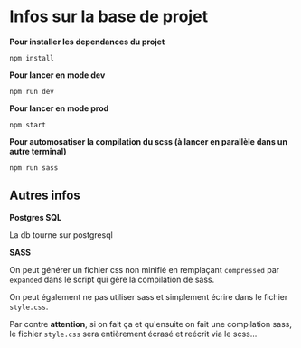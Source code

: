 # Infos sur la base de projet

**Pour installer les dependances du projet**

```
npm install
```

**Pour lancer en mode dev**

```
npm run dev
```

**Pour lancer en mode prod**

```
npm start
```

**Pour automosatiser la compilation du scss (à lancer en parallèle dans un autre terminal)**

```
npm run sass
```

## Autres infos

**Postgres SQL**

La db tourne sur postgresql

**SASS**

On peut générer un fichier css non minifié en remplaçant `compressed` par `expanded` dans le script qui gère la compilation de sass.

On peut également ne pas utiliser sass et simplement écrire dans le fichier `style.css`.

Par contre **attention**, si on fait ça et qu'ensuite on fait une compilation sass, le fichier `style.css` sera entièrement écrasé et reécrit via le scss...